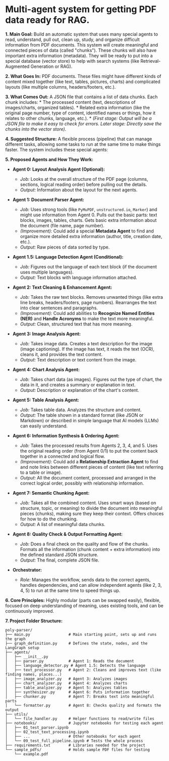 # Multi-agent system for getting PDF data ready for RAG.

**1. Main Goal:**
Build an automatic system that uses many special agents to read, understand, pull out, clean up, study, and organize difficult information from PDF documents. This system will create meaningful and connected pieces of data (called "chunks"). These chunks will also have important extra information (metadata). They will be ready to put into a special database (vector store) to help with search systems (like Retrieval-Augmented Generation or RAG).

**2. What Goes In:**
PDF documents. These files might have different kinds of content mixed together (like text, tables, pictures, charts) and complicated layouts (like multiple columns, headers/footers, etc.).

**3. What Comes Out:**
A JSON file that contains a list of data chunks. Each chunk includes:
    * The processed content (text, descriptions of images/charts, organized tables).
    * Related extra information (like the original page number, type of content, identified names or things, how it relates to other chunks, language, etc.).
    * *(First stage: Output will be a JSON file to make it easy to check for errors. Later stage: Directly save the chunks into the vector store).*

**4. Suggested Structure:**
A flexible process (pipeline) that can manage different tasks, allowing some tasks to run at the same time to make things faster. The system includes these special agents:

**5. Proposed Agents and How They Work:**

* **Agent 0: Layout Analysis Agent (Optional):**
    * *Job:* Looks at the overall structure of the PDF page (columns, sections, logical reading order) before pulling out the details.
    * *Output:* Information about the layout for the next agents.

* **Agent 1: Document Parser Agent:**
    * *Job:* Uses strong tools (like `PyMuPDF`, `unstructured.io`, `Marker`) and might use information from Agent 0. Pulls out the basic parts: text blocks, images, tables, charts. Gets basic extra information about the document (file name, page number).
    * *(Improvement):* Could add a special **Metadata Agent** to find and organize more detailed extra information (author, title, creation date, etc.).
    * *Output:* Raw pieces of data sorted by type.

* **Agent 1.5: Language Detection Agent (Conditional):**
    * *Job:* Figures out the language of each text block (if the document uses multiple languages).
    * *Output:* Text blocks with language information attached.

* **Agent 2: Text Cleaning & Enhancement Agent:**
    * *Job:* Takes the raw text blocks. Removes unwanted things (like extra line breaks, headers/footers, page numbers). Rearranges the text into clear sentences and paragraphs.
    * *(Improvement):* Could add abilities to **Recognize Named Entities (NER)** and **Handle Acronyms** to make the text more meaningful.
    * *Output:* Clean, structured text that has more meaning.

* **Agent 3: Image Analysis Agent:**
    * *Job:* Takes image data. Creates a text description for the image (image captioning). If the image has text, it reads the text (OCR), cleans it, and provides the text content.
    * *Output:* Text description or text content from the image.

* **Agent 4: Chart Analysis Agent:**
    * *Job:* Takes chart data (as images). Figures out the type of chart, the data in it, and creates a summary or explanation in text.
    * *Output:* Description or explanation of the chart's content.

* **Agent 5: Table Analysis Agent:**
    * *Job:* Takes table data. Analyzes the structure and content.
    * *Output:* The table shown in a standard format (like JSON or Markdown) or described in simple language that AI models (LLMs) can easily understand.

* **Agent 6: Information Synthesis & Ordering Agent:**
    * *Job:* Takes the processed results from Agents 2, 3, 4, and 5. Uses the original reading order (from Agent 0/1) to put the content back together in a connected and logical flow.
    * *(Improvement):* Could add a **Relationship Extraction Agent** to find and note links between different pieces of content (like text referring to a table or image).
    * *Output:* All the document content, processed and arranged in the correct logical order, possibly with relationship information.

* **Agent 7: Semantic Chunking Agent:**
    * *Job:* Takes all the combined content. Uses smart ways (based on structure, topic, or meaning) to divide the document into meaningful pieces (chunks), making sure they keep their context. Offers choices for how to do the chunking.
    * *Output:* A list of meaningful data chunks.

* **Agent 8: Quality Check & Output Formatting Agent:**
    * *Job:* Does a final check on the quality and flow of the chunks. Formats all the information (chunk content + extra information) into the defined standard JSON structure.
    * *Output:* The final, complete JSON file.

* **Orchestrator:**
    * *Role:* Manages the workflow, sends data to the correct agents, handles dependencies, and can allow independent agents (like 2, 3, 4, 5) to run at the same time to speed things up.

**6. Core Principles:**
Highly modular (parts can be swapped easily), flexible, focused on deep understanding of meaning, uses existing tools, and can be continuously improved.


**7. Project Folder Structure:**

```
poly-parser/
├── main.py                 # Main starting point, sets up and runs the graph
├── graph_definition.py     # Defines the state, nodes, and the LangGraph setup
├── agents/
│   ├── __init__.py
│   ├── parser.py           # Agent 1: Reads the document
│   ├── language_detector.py # Agent 1.5: Detects the language
│   ├── text_processor.py   # Agent 2: Cleans and improves text (like finding names, places...)
│   ├── image_analyzer.py   # Agent 3: Analyzes images
│   ├── chart_analyzer.py   # Agent 4: Analyzes charts
│   ├── table_analyzer.py   # Agent 5: Analyzes tables
│   ├── synthesizer.py      # Agent 6: Puts information together
│   ├── chunker.py          # Agent 7: Breaks text into meaningful parts
│   └── formatter.py        # Agent 8: Checks quality and formats the output
├── utils/
│   └── file_handler.py     # Helper functions to read/write files
├── notebooks/              # Jupyter notebooks for testing each agent
│   ├── 01_test_parser.ipynb
│   ├── 02_test_text_processing.ipynb
│   ├── ...                 # Other notebooks for each agent
│   └── 09_test_full_pipeline.ipynb # Tests the whole process
├── requirements.txt        # Libraries needed for the project
└── sample_pdfs/            # Holds sample PDF files for testing
    └── example.pdf
```